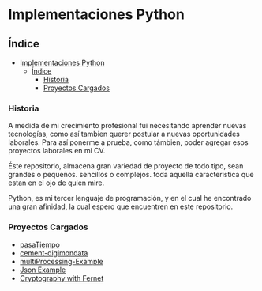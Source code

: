 # Implementaciones Python

## Índice

- [Implementaciones Python](#implementaciones-python)
  - [Índice](#índice)
    - [Historia](#historia)
    - [Proyectos Cargados](#proyectos-cargados)

### Historia 

A medida de mi crecimiento profesional fui necesitando aprender nuevas tecnologías, como así tambien querer postular a nuevas oportunidades laborales. Para así ponerme a prueba, como támbien, poder agregar esos proyectos laborales en mi CV.

Éste repositorio, almacena gran variedad de proyecto de todo tipo, sean grandes o pequeños. sencillos o complejos. toda aquella caracteristica que estan en el ojo de quien mire.

Python, es mi tercer lenguaje de programación, y en el cual he encontrado una gran afinidad, la cual espero que encuentren en este repositorio.

### Proyectos Cargados

- [pasaTiempo](/pasaTiempo/)
- [cement-digimondata](/cement-digimon-data/)
- [multiProcessing-Example](/multiProcessing-Example/)
- [Json Example](/jsonExample/)
- [Cryptography with Fernet](/cryptography/)